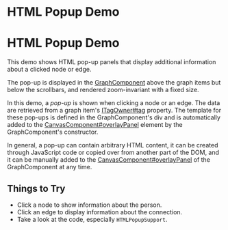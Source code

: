 <!--
 //////////////////////////////////////////////////////////////////////////////
 // @license
 // This file is part of yFiles for HTML 2.6.0.4.
 // Use is subject to license terms.
 //
 // Copyright (c) 2000-2024 by yWorks GmbH, Vor dem Kreuzberg 28,
 // 72070 Tuebingen, Germany. All rights reserved.
 //
 //////////////////////////////////////////////////////////////////////////////
-->
# HTML Popup Demo

# HTML Popup Demo

This demo shows HTML pop-up panels that display additional information about a clicked node or edge.

The pop-up is displayed in the [GraphComponent](https://docs.yworks.com/yfileshtml/#/api/GraphComponent) above the graph items but below the scrollbars, and rendered zoom-invariant with a fixed size.

In this demo, a _pop-up_ is shown when clicking a node or an edge. The data are retrieved from a graph item's [ITagOwner#tag](https://docs.yworks.com/yfileshtml/#/api/ITagOwner#tag) property. The template for these pop-ups is defined in the GraphComponent's div and is automatically added to the [CanvasComponent#overlayPanel](https://docs.yworks.com/yfileshtml/#/api/CanvasComponent#overlayPanel) element by the GraphComponent's constructor.

In general, a pop-up can contain arbitrary HTML content, it can be created through JavaScript code or copied over from another part of the DOM, and it can be manually added to the [CanvasComponent#overlayPanel](https://docs.yworks.com/yfileshtml/#/api/CanvasComponent#overlayPanel) of the GraphComponent at any time.

## Things to Try

- Click a node to show information about the person.
- Click an edge to display information about the connection.
- Take a look at the code, especially `HTMLPopupSupport`.
